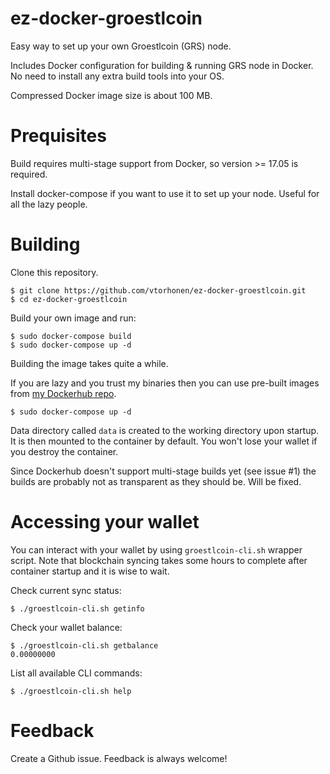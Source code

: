 # ez-docker-groestlcoin

Easy way to set up your own Groestlcoin (GRS) node.

Includes Docker configuration for building & running GRS node in Docker. No need to install any extra build tools into your OS.

Compressed Docker image size is about 100 MB.

# Prequisites

Build requires multi-stage support from Docker, so version >= 17.05 is required.

Install docker-compose if you want to use it to set up your node. Useful for all the lazy people.

# Building

Clone this repository.

```
$ git clone https://github.com/vtorhonen/ez-docker-groestlcoin.git
$ cd ez-docker-groestlcoin
```

Build your own image and run:

```
$ sudo docker-compose build
$ sudo docker-compose up -d
```

Building the image takes quite a while.

If you are lazy and you trust my binaries then you can use pre-built images from [my Dockerhub repo](https://hub.docker.com/r/vtorhonen/ez-docker-groestlcoin/).

```
$ sudo docker-compose up -d
```

Data directory called `data` is created to the working directory upon startup. It is then mounted to the container by default. You won't lose your wallet if you destroy the container.

Since Dockerhub doesn't support multi-stage builds yet (see issue #1) the builds are probably not as transparent as they should be. Will be fixed.

# Accessing your wallet

You can interact with your wallet by using `groestlcoin-cli.sh` wrapper script. Note that blockchain syncing takes some hours to complete after container startup and it is wise to wait.

Check current sync status:

```
$ ./groestlcoin-cli.sh getinfo
```

Check your wallet balance:

```
$ ./groestlcoin-cli.sh getbalance
0.00000000
```

List all available CLI commands:

```
$ ./groestlcoin-cli.sh help
```

# Feedback

Create a Github issue. Feedback is always welcome!
